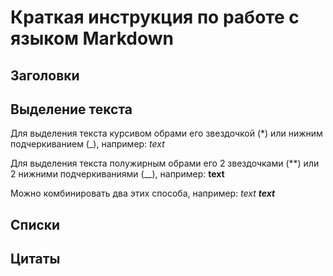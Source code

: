 # Краткая инструкция по работе с языком Markdown

## Заголовки

## Выделение текста

Для выделения текста курсивом обрами его звездочкой (*) или нижним подчеркиванием (_), например:
*text*

Для выделения текста полужирным обрами его 2 звездочками (**) или 2 нижними подчеркиваниями (__), например:
**text**

Можно комбинировать два этих способа, например:
_text **text**_

## Списки 

## Цитаты
